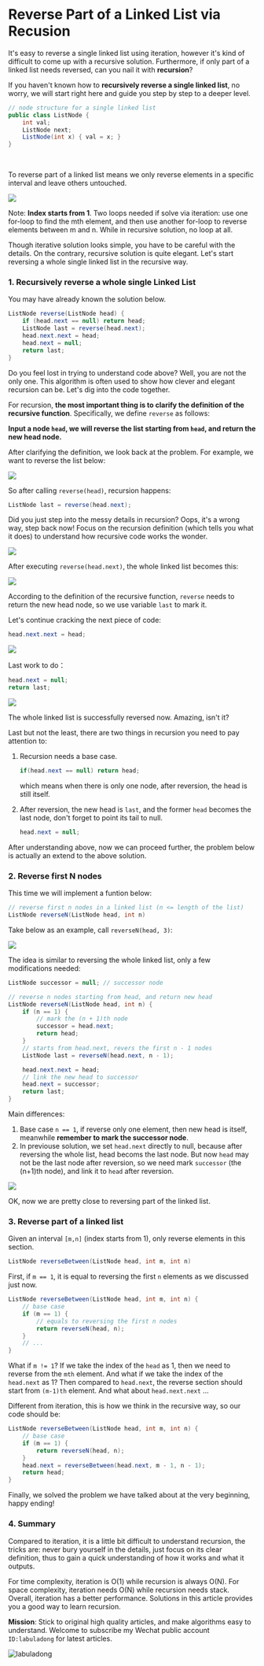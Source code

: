 # Reverse Part of a Linked List via Recusion

It's easy to reverse a single linked list using iteration, however it's kind of difficult to come up with a recursive solution. Furthermore, if only part of a linked list needs reversed, can you nail it with **recursion**?

If you haven't known how to **recursively reverse a single linked list**, no worry, we will start right here and guide you step by step to a deeper level.

```java
// node structure for a single linked list 
public class ListNode {
    int val;
    ListNode next;
    ListNode(int x) { val = x; }
}
```
<br>

To reverse part of a linked list means we only reverse elements in a specific interval and leave others untouched.

![](../pictures/reverse_linked_list/title.png)

Note: **Index starts from 1**. Two loops needed if solve via iteration: use one for-loop to find the mth element, and then use another for-loop to reverse elements between m and n. While in recursive solution, no loop at all. 

Though iterative solution looks simple, you have to be careful with the details. On the contrary, recursive solution is quite elegant. Let's start reversing a whole single linked list in the recursive way.

### 1. Recursively reverse a whole single Linked List

You may have already known the solution below.

```java
ListNode reverse(ListNode head) {
    if (head.next == null) return head;
    ListNode last = reverse(head.next);
    head.next.next = head;
    head.next = null;
    return last;
}
```
Do you feel lost in trying to understand code above? Well, you are not the only one. This algorithm is often used to show how clever and elegant recursion can be. Let's dig into the code together.

For recursion, **the most important thing is to clarify the definition of the recursive function**. Specifically, we define `reverse` as follows:

**Input a node `head`, we will reverse the list starting from `head`, and return the new head node.**

After clarifying the definition, we look back at the problem. For example, we want to reverse the list below:

![](../pictures/reverse_linked_list/1.jpg)

So after calling `reverse(head)`, recursion happens:

```java
ListNode last = reverse(head.next);
```
Did you just step into the messy details in recursion? Oops, it's a wrong way, step back now! Focus on the recursion definition (which tells you what it does) to understand how recursive code works the wonder.

![](../pictures/reverse_linked_list/2.jpg)

After executing `reverse(head.next)`, the whole linked list becomes this:

![](../pictures/reverse_linked_list/3.jpg)

According to the definition of the recursive function, `reverse` needs to return the new head node, so we use variable `last` to mark it. 

Let's continue cracking the next piece of code:

```java
head.next.next = head;
```

![](../pictures/reverse_linked_list/4.jpg)

Last work to do：

```java
head.next = null;
return last;
```

![](../pictures/reverse_linked_list/5.jpg)

The whole linked list is successfully reversed now. Amazing, isn't it? 

Last but not the least, there are two things in recursion you need to pay attention to:

1. Recursion needs a base case.
	
	```java
	if(head.next == null) return head;
	```
	
	which means when there is only one node, after reversion, the head is still itself.
2. After reversion, the new head is `last`, and the former `head` becomes the last node, don't forget to point its tail to null.

	```java
	head.next = null;
	```
	
After understanding above, now we can proceed further, the problem below is actually an extend to the above solution.

### 2. Reverse first N nodes

This time we will implement a funtion below:

```java
// reverse first n nodes in a linked list (n <= length of the list)
ListNode reverseN(ListNode head, int n)
```
Take below as an example, call `reverseN(head, 3)`:

![](../pictures/reverse_linked_list/6.jpg)

The idea is similar to reversing the whole linked list, only a few modifications needed:

```java
ListNode successor = null; // successor node

// reverse n nodes starting from head, and return new head
ListNode reverseN(ListNode head, int n) {
    if (n == 1) { 
        // mark the (n + 1)th node
        successor = head.next;
        return head;
    }
    // starts from head.next, revers the first n - 1 nodes
    ListNode last = reverseN(head.next, n - 1);

    head.next.next = head;
    // link the new head to successor
    head.next = successor;
    return last;
}    
```

Main differences:

1. Base case `n == 1`, if reverse only one element, then new head is itself, meanwhile **remember to mark the successor node**.
2. In previouse solution, we set `head.next` directly to null, because after reversing the whole list, head becoms the last node. But now `head` may not be the last node after reversion, so we need mark `successor` (the (n+1)th node), and link it to `head` after reversion.

![](../pictures/reverse_linked_list/7.jpg)

OK, now we are pretty close to reversing part of the linked list.

### 3. Reverse part of a linked list

Given an interval `[m,n]` (index starts from 1), only reverse elements in this section.

```java
ListNode reverseBetween(ListNode head, int m, int n)
```

First, if `m == 1`, it is equal to reversing the first `n` elements as we discussed just now.


```java
ListNode reverseBetween(ListNode head, int m, int n) {
    // base case
    if (m == 1) {
        // equals to reversing the first n nodes
        return reverseN(head, n);
    }
    // ...
}
```
What if `m != 1`? If we take the index of the `head` as 1, then we need to reverse from the `mth` element. And what if we take the index of the `head.next` as 1? Then compared to `head.next`, the reverse section should start from `(m-1)th` element. And what about `head.next.next` ...

Different from iteration, this is how we think in the recursive way, so our code should be:

```java
ListNode reverseBetween(ListNode head, int m, int n) {
    // base case
    if (m == 1) {
        return reverseN(head, n);
    }
    head.next = reverseBetween(head.next, m - 1, n - 1);
    return head;
}
```
Finally, we solved the problem we have talked about at the very beginning, happy ending!

### 4. Summary

Compared to iteration, it is a little bit difficult to understand recursion, the tricks are: never bury yourself in the details, just focus on its clear definition, thus to gain a quick understanding of how it works and what it outputs.

For time complexity, iteration is O(1) while recursion is always O(N). For space complexity, iteration needs O(N) while recursion needs stack. Overall, iteration has a better performance. Solutions in this article provides you a good way to learn recursion.

**Mission**: Stick to original high quality articles, and make algorithms easy to understand. Welcome to subscribe my Wechat public account `ID:labuladong` for latest articles.

![labuladong](../pictures/labuladong.jpg)